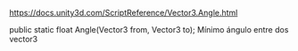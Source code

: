 https://docs.unity3d.com/ScriptReference/Vector3.Angle.html

public static float Angle(Vector3 from, Vector3 to);
Mínimo ángulo entre dos vector3
